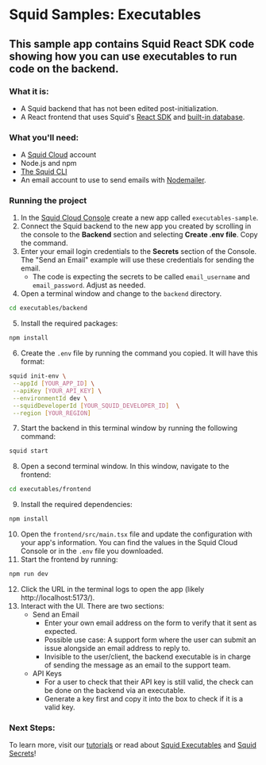 # Squid Samples: Executables

## This sample app contains Squid React SDK code showing how you can use executables to run code on the backend.

### What it is:
* A Squid backend that has not been edited post-initialization.
* A React frontend that uses Squid's [React SDK](https://docs.squid.cloud/docs/development-tools/react-sdk/) and [built-in database](https://docs.squid.cloud/docs/integrations/database/built-in).

### What you'll need:
* A [Squid Cloud](https://console.squid.cloud) account
* Node.js and npm
* [The Squid CLI](https://docs.squid.cloud/docs/development-tools/local-dev-cli)
* An email account to use to send emails with [Nodemailer](https://nodemailer.com/).

### Running the project
1. In the [Squid Cloud Console](https://console.squid.cloud) create a new app called `executables-sample`.
2. Connect the Squid backend to the new app you created by scrolling in the console to the **Backend** section and selecting **Create .env file**. Copy the command.
3. Enter your email login credentials to the **Secrets** section of the Console. The "Send an Email" example will use these credentials for sending the email.
   * The code is expecting the secrets to be called `email_username` and `email_password`. Adjust as needed.
4. Open a terminal window and change to the `backend` directory.
```bash
cd executables/backend
```
5. Install the required packages:
```bash
npm install
```
6. Create the `.env` file by running the command you copied. It will have this format:
```bash
squid init-env \
 --appId [YOUR_APP_ID] \
 --apiKey [YOUR_API_KEY] \
 --environmentId dev \
 --squidDeveloperId [YOUR_SQUID_DEVELOPER_ID]  \
 --region [YOUR_REGION]
```
7. Start the backend in this terminal window by running the following command:
```bash
squid start
```
8. Open a second terminal window. In this window, navigate to the frontend:
```bash
cd executables/frontend
```
9. Install the required dependencies:
```bash
npm install
```
10. Open the `frontend/src/main.tsx` file and update the configuration with your app's information. You can find the values in the Squid Cloud Console or in the `.env` file you downloaded.
11. Start the frontend by running:
```bash
npm run dev
```
12. Click the URL in the terminal logs to open the app (likely http://localhost:5173/).
13. Interact with the UI. There are two sections:
    - Send an Email
      - Enter your own email address on the form to verify that it sent as expected.
      - Possible use case: A support form where the user can submit an issue alongside an email address to reply to.
      - Invisible to the user/client, the backend executable is in charge of sending the message as an email to the support team.
    - API Keys
      - For a user to check that their API key is still valid, the check can be done on the backend via an executable.
      - Generate a key first and copy it into the box to check if it is a valid key.

### Next Steps:
To learn more, visit our [tutorials](https://docs.squid.cloud/docs/tutorials/) or read about [Squid Executables](https://docs.squid.cloud/docs/development-tools/backend/executables) and [Squid Secrets](https://docs.squid.cloud/docs/development-tools/client-sdk/secrets)!
